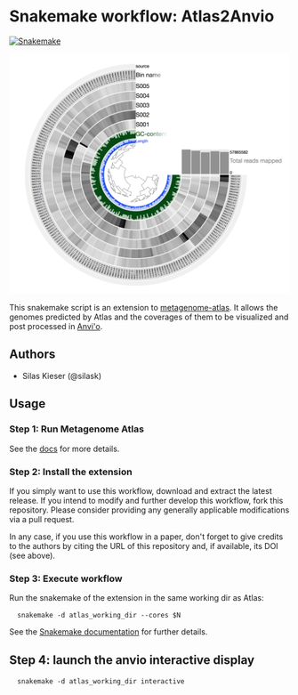 # Snakemake workflow: Atlas2Anvio

[![Snakemake](https://img.shields.io/badge/snakemake-≥5-brightgreen.svg)](https://snakemake.bitbucket.io)

<!-- [![Build Status](https://travis-ci.org/snakemake-workflows/Atlas2Anvio.svg?branch=master)](https://travis-ci.org/snakemake-workflows/Atlas2Anvio) -->

![scheme of workflow](Anvio_plot.png?raw=true)


This snakemake script is an extension to [metagenome-atlas](https://github.com/metagenome-atlas/atlas).
It allows the genomes predicted by Atlas and the coverages of them to be visualized and post processed in [Anvi'o](http://merenlab.org/software/anvio/).


## Authors

* Silas Kieser (@silask)

## Usage

### Step 1: Run Metagenome Atlas

See the [docs](https://metagenome-atlas.rtfd.io/) for more details.


### Step 2: Install the extension

If you simply want to use this workflow, download and extract the latest release.
If you intend to modify and further develop this workflow, fork this repository. Please consider providing any generally applicable modifications via a pull request.

In any case, if you use this workflow in a paper, don't forget to give credits to the authors by citing the URL of this repository and, if available, its DOI (see above).

### Step 3: Execute workflow

Run the snakemake of the extension in the same working dir as Atlas:

```
  snakemake -d atlas_working_dir --cores $N
```

See the [Snakemake documentation](https://snakemake.readthedocs.io) for further details.

## Step 4: launch the anvio interactive display

```
  snakemake -d atlas_working_dir interactive
```
